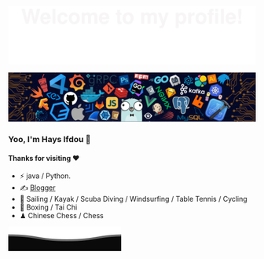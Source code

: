 ![](assets/Bottom_up.svg)

![1690645833187_header.png](assets/1690645833187_header.png)

### Yoo, I'm Hays lfdou 👋

#### Thanks for visiting ❤️
- ⚡ java / Python.
- ✍️ [Blogger]([https://haysc.tech](https://blog.csdn.net/dou986532))
- 🏃 Sailing / Kayak / Scuba Diving / Windsurfing / Table Tennis / Cycling
- 🥋 Boxing / Tai Chi
- ♟ Chinese Chess / Chess

![](assets/Bottom_down.svg)


